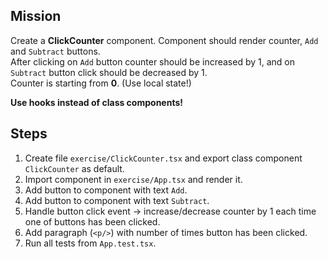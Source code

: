 ## Mission
Create a **ClickCounter** component. Component should render counter, `Add` and `Subtract` buttons. <br>
After clicking on `Add` button counter should be increased by 1, and on `Subtract` button click should be decreased by 1. <br>
Counter is starting from **0**. (Use local state!)

**Use hooks instead of class components!**

## Steps 
1. Create file `exercise/ClickCounter.tsx` and export class component `ClickCounter` as default.
2. Import component in `exercise/App.tsx` and render it.
3. Add button to component with text `Add`.
4. Add button to component with text `Subtract`.
5. Handle button click event -> increase/decrease counter by 1 each time one of buttons has been clicked.
6. Add paragraph (`<p/>`)  with number of times button has been clicked.
7. Run all tests from `App.test.tsx`. 
